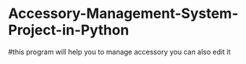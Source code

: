 # Accessory-Management-System-Project-in-Python
#this program will help you to manage accessory you can also edit it
